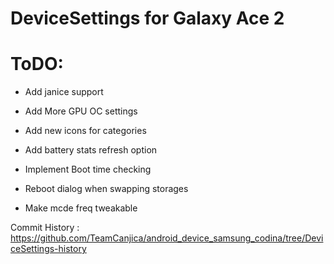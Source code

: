 DeviceSettings for Galaxy Ace 2
====================================
ToDO:
=======
  - Add janice support

  - Add More GPU OC settings

  - Add new icons for categories

  - Add battery stats refresh option

  - Implement Boot time checking

  - Reboot dialog when swapping storages

  - Make mcde freq tweakable


Commit History : https://github.com/TeamCanjica/android_device_samsung_codina/tree/DeviceSettings-history
